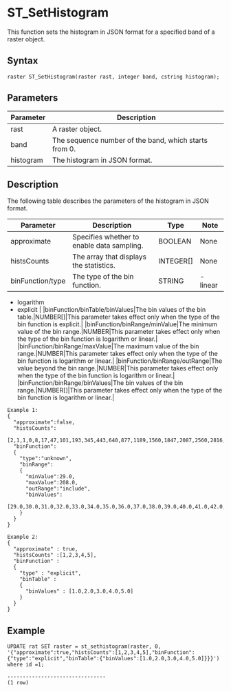 # ST\_SetHistogram

This function sets the histogram in JSON format for a specified band of a raster object.

## Syntax

```
raster ST_SetHistogram(raster rast, integer band, cstring histogram);
```

## Parameters

|Parameter|Description|
|---------|-----------|
|rast|A raster object.|
|band|The sequence number of the band, which starts from 0.|
|histogram|The histogram in JSON format.|

## Description

The following table describes the parameters of the histogram in JSON format.

|Parameter|Description|Type|Note|
|---------|-----------|----|----|
|approximate|Specifies whether to enable data sampling.|BOOLEAN|None|
|histsCounts|The array that displays the statistics.|INTEGER\[\]|None|
|binFunction/type|The type of the bin function.|STRING|-   linear
-   logarithm
-   explicit |
|binFunction/binTable/binValues|The bin values of the bin table.|NUMBER\[\]|This parameter takes effect only when the type of the bin function is explicit.|
|binFunction/binRange/minValue|The minimum value of the bin range.|NUMBER|This parameter takes effect only when the type of the bin function is logarithm or linear.|
|binFunction/binRange/maxValue|The maximum value of the bin range.|NUMBER|This parameter takes effect only when the type of the bin function is logarithm or linear.|
|binFunction/binRange/outRange|The value beyond the bin range.|NUMBER|This parameter takes effect only when the type of the bin function is logarithm or linear.|
|binFunction/binRange/binValues|The bin values of the bin range.|NUMBER\[\]|This parameter takes effect only when the type of the bin function is logarithm or linear.|

```
Example 1:
{
  "approximate":false,
  "histsCounts":
  [2,1,1,0,8,17,47,101,193,345,443,640,877,1189,1560,1847,2087,2560,2816,3193,3567,3840,4101,4415,4498,3876,3235,2458,1800,1598,1087,731,638,426,264,198,147,126,104,104,80,84,86,71,80,62,74,85,72,80,70,88,69,68,62,58,63,51,53,55,54,56,55,63,47,39,49,59,66,62,64,73,66,72,67,84,86,79,91,92,117,138,136,142,157,225,287,285,382,449,567,628,750,855,1021,1142,1242,1410,1504,1590,1786,1870,2044,2099,2277,2373,2451,2585,2646,2882,2878,3091,3396,3620,3911,4124,4304,4700,4893,5314,5446,5657,5765,5649,5749,5753,5601,5335,5161,4943,4592,4445,4207,4083,4090,4270,4465,4514,4844,5204,5331,5597,5777,5838,6004,6316,6095,5762,5567,5465,4923,4677,4220,3843,3401,3041,2571,2345,1972,1725,1376,1140,1008,841,716,548,442,373,308,212,133,78,68,31,24,12,2,2,1],
  "binFunction":
  {
    "type":"unknown",
    "binRange":
    {
      "minValue":29.0,
      "maxValue":208.0,
      "outRange":"include",
      "binValues":
      [29.0,30.0,31.0,32.0,33.0,34.0,35.0,36.0,37.0,38.0,39.0,40.0,41.0,42.0,43.0,44.0,45.0,46.0,47.0,48.0,49.0,50.0,51.0,52.0,53.0,54.0,55.0,56.0,57.0,58.0,59.0,60.0,61.0,62.0,63.0,64.0,65.0,66.0,67.0,68.0,69.0,70.0,71.0,72.0,73.0,74.0,75.0,76.0,77.0,78.0,79.0,80.0,81.0,82.0,83.0,84.0,85.0,86.0,87.0,88.0,89.0,90.0,91.0,92.0,93.0,94.0,95.0,96.0,97.0,98.0,99.0,100.0,101.0,102.0,103.0,104.0,105.0,106.0,107.0,108.0,109.0,110.0,111.0,112.0,113.0,114.0,115.0,116.0,117.0,118.0,119.0,120.0,121.0,122.0,123.0,124.0,125.0,126.0,127.0,128.0,129.0,130.0,131.0,132.0,133.0,134.0,135.0,136.0,137.0,138.0,139.0,140.0,141.0,142.0,143.0,144.0,145.0,146.0,147.0,148.0,149.0,150.0,151.0,152.0,153.0,154.0,155.0,156.0,157.0,158.0,159.0,160.0,161.0,162.0,163.0,164.0,165.0,166.0,167.0,168.0,169.0,170.0,171.0,172.0,173.0,174.0,175.0,176.0,177.0,178.0,179.0,180.0,181.0,182.0,183.0,184.0,185.0,186.0,187.0,188.0,189.0,190.0,191.0,192.0,193.0,194.0,195.0,196.0,197.0,198.0,199.0,200.0,201.0,202.0,203.0,204.0,205.0,206.0,207.0]
    }
  }
}

Example 2:
{
  "approximate" : true,
  "histsCounts" :[1,2,3,4,5],
  "binFunction" :
  {
    "type" : "explicit",
    "binTable" : 
    {
      "binValues" : [1.0,2.0,3.0,4.0,5.0]
    }
  }
}
```

## Example

```
UPDATE rat SET raster = st_sethistogram(raster, 0, '{"approximate":true,"histsCounts":[1,2,3,4,5],"binFunction":{"type":"explicit","binTable":{"binValues":[1.0,2.0,3.0,4.0,5.0]}}}') where id =1;

--------------------------------
(1 row)
```


